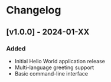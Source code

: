 # Changelog

## [v1.0.0] - 2024-01-XX
### Added
- Initial Hello World application release
- Multi-language greeting support
- Basic command-line interface

